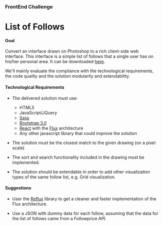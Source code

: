 ### FrontEnd Challenge

# List of Follows

#### Goal

Convert an interface drawn on Photoshop to a rich client-side web interface.
This interface is a simple list of follows that a single user has on his/her personal area. It can be downloaded [here](http://invis.io/a/681JJDB2M7GHK).

We'll mainly evaluate the compliance with the technological requirements, the code quality and the solution modularity and extendability.

#### Technological Requirements

* The delivered solution must use:
    - HTML5
    - JavaScript/JQuery
    - [Sass]
    - [Bootstrap 3.0]
    - [React]  with the [Flux] architecture
    - Any other javascript library that could improve the solution

* The solution must be the closest match to the given drawing (on a pixel scale)

* The sort and search functionality included in the drawing must be implemented.

* The solution should be extendable in order to add other visualization types of the same follow list, e.g. Grid visualization.

#### Suggestions

* User the [Reflux] library to get a cleaner and faster implementation of the Flux architecture.

* Use a JSON with dummy data for each follow, assuming that the data for the list of follows came from a Followprice API.

[React]:https://facebook.github.io/react/
[Flux]:https://facebook.github.io/flux/docs/overview.html
[ReFlux]:https://github.com/spoike/refluxjs
[Bootstrap 3.0]:http://getbootstrap.com/
[Sass]:http://sass-lang.com/
